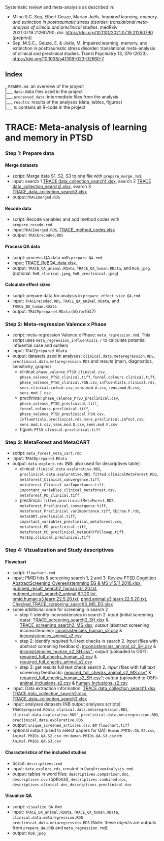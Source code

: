 Systematic review and meta-analysis as described in:
- Milou S.C. Sep, Elbert Geuze, Marian Joëls. *Impaired learning, memory, and extinction in posttraumatic stress disorder: translational meta-analysis of clinical and preclinical studies*. medRxiv 2021.07.19.21260790; doi: https://doi.org/10.1101/2021.07.19.21260790 [preprint]
- Sep, M.S.C., Geuze, E. & Joëls, M. Impaired learning, memory, and extinction in posttraumatic stress disorder: translational meta-analysis of clinical and preclinical studies. Transl Psychiatry 13, 376 (2023). https://doi.org/10.1038/s41398-023-02660-7

## Index
_ `README.md`: an overview of the project    
|___ `data`: data files used in the project   
|___ `processed_data`: intermediate files from the analysis   
|___ `results`: results of the analyses (data, tables, figures)    
|___ `R`: contains all R-code in the project   

# TRACE: Meta-analysis of learning and memory in PTSD 

### Step 1: Prepare data

#### Merge datasets
- script: Merge data S1, S2, S3 to one file with `prepare_merge.rmd`.
- input: search 1 [TRACE data_collection_search1.xlsx](https://osf.io/tqmwb), search 2 [TRACE data_collection_search2.xlsx](https://osf.io/xqpm3), search 3 [TRACE_data_collection_search3.xlsx](https://osf.io/wbrcm)
- output:`TRACEmerged.RDS`

#### Recode data
- script: Recode variables and add method codes with `prepare_recode.rmd`.
- input:`TRACEmerged.RDS`, [TRACE_method_codes.xlsx](https://osf.io/25et8)
- output: `TRACErecoded.RDS`

#### Process QA data
- script: process QA data with `prepare_QA.rmd`
- input: [TRACE_RoBQA_data.xlsx](https://osf.io/tckb5), 
- output: `TRACE_QA_animal.RData`, `TRACE_QA_human.RData`, and `RoB.jpeg` (optional: `RoB_clinical.jpeg`, `RoB_preclinical.jpeg`)

#### Calculate effect sizes
- script: prepare data for analysis in `prepare_effect_size_QA.rmd`
- input: `TRACErecoded.RDS`, `TRACE_QA_animal.RData`, and `TRACE_QA_human.RData`
- output: `TRACEprepared.RData` (nb n=1647)


### Step 2: Meta-regression Valence x Phase
- script: meta-regression Valence x Phase: `meta_regression.rmd`. This script uses `meta_regression_influentials.r` to calculate potential influential case and outliers
- input: `TRACEprepared.RData`
- output: datasets used in analyses: `clinical.data.metaregression.RDS`, `preclinical.data.metaregression.RDS` and results (main, diagnostics, sensitivity, graphs)
  - clinical: `phase_valence_PTSD_clinical.csv`, `phase_valence_PTSD_clinical.tiff`, `funnel.colours.clinical.tiff`, `phase_valence_PTSD_clinical.FSN.csv`, `influentials.clinical.rds`, `sens.clinical.infout.csv`, `sens.mod.A.csv`, `sens.mod.B.csv`, `sens.mod.C.csv`
  - preclinical: `phase_valence_PTSD_preclinical.csv`, `phase_valence_PTSD_preclinical.tiff`, `funnel.colours.preclinical.tiff`, `phase_valence_PTSD_preclinical.FSN.csv`, `influentials.preclinical.rds`, `sens.preclinical.infout.csv`, `sens.mod.E.csv`, `sens.mod.D.csv`, `sens.mod.F.csv`
  - figure: `PTSD.clinical.preclinical.tiff`
 
 
### Step 3: MetaForest and MetaCART
- script: `meta_forest_meta_cart.rmd`
- input: `TRACEprepared.RData`
- output: `data.explore.rds` (NB: also used for descriptives table)
  - clinical: `clinical.data.explorative.RDS`, `preclinical.data.explorative.RDS`, `fitted.clinicalMetaForest.RDS`, `metaforest_Clinical_convergence.tiff`, `metaforest_Clinical_varImportance.tiff`, `important_variables_clinical_metaforest.csv`, `metaforest_PD_clinical.tiff`
  - preclinical: `fitted.preclinicalMetaForest.RDS`, `metaforest_Preclinical_convergence.tiff`, `metaforest_Preclinical_varImportance.tiff`, `REtree.P.rds`, `metaCART.preclinical.tiff`, `important_variables_preclinical_metaforest.csv`, `metaforest_PD_preclinical.tiff`, `metaforest_PD_preclinical_metaCARTfollowup.tiff`, `VarImp.clinical.preclinical.tiff`


### Step 4: Vizualization and Study descriptives

#### Flowchart
- script: `flowchart.rmd`
- input: PMID hits & screening search 1, 2 and 3: [Review PTSD Cognition AbstractScreening_Overeenstemming EG & MS v15.11.2016.xlsx](https://osf.io/7k6wh), [pubmed_result_search2_human 6.1.20.txt](https://osf.io/7kdmu), [pubmed_result_search2_animal 6.1.20.txt](https://osf.io/fs2gq), [pmid.human.s3.learn.22.5.20.txt](https://osf.io/nqgaf), [pmid.animal.s3.learn.22.5.20.txt](https://osf.io/s3ake), [Checked_TRACE_screening_search3_MS_EG.xlsx](https://osf.io/famr7)
- some additional code for screening in search 2
  - step 1: identify inconsistencies in search 2. *input* (initial screening data): [TRACE_screening_search2_SH.xlsx](https://osf.io/pu6bf) & [TRACE_screening_search2_MS.xlsx](https://osf.io/56fyu); *output* (abstract screening inconsistencies): [inconsistencies_human_s2.csv](https://osf.io/jgf9v) &  [inconsistencies_animal_s2.csv](https://osf.io/9z2tj)
  - step 2: identify required full text checks in search 2. *input* (files with abstract screening feedback): [inconsistencies_animal_s2_SH.csv](https://osf.io/ugyrp) & [inconsistencies_human_s2_SH.csv"](https://osf.io/kve78); *output* (uploaded to OSF): [required_full_checks_human_s2.csv](https://osf.io/92mf5) & [required_full_checks_animal_s2.csv](https://osf.io/pwtxq)
  - step 3: get results full text check search 2. *input* (files with full text screening feedback): [required_full_checks_animal_s2_MS.csv"](https://osf.io/xmua6) & [required_full_checks_human_s2_SH.csv"](https://osf.io/ce35r); *output* (uploaded to OSF): [animal_inclusions_s2.csv](https://osf.io/m9rey) & [human_inclusions_s2.csv](https://osf.io/fe5sh)
- input: Data extraction information: [TRACE data_collection_search1.xlsx](https://osf.io/tqmwb), [TRACE data_collection_search2.xlsx](https://osf.io/xqpm3), [TRACE_data_collection_search3.xlsx](https://osf.io/wbrcm)  
- input: analyses datasets (NB output analyses scripts): `TRACEprepared.RData`, `clinical.data.metaregression.RDS`, `clinical.data.explorative.RDS"`, `preclinical.data.metaregression.RDS`, `preclinical.data.explorative.RDS`
- output: `unique_screened_articles.csv`. en `flowchart.tiff`
- optional output (used to select papers for QA): `Human.PMIDs.QA.S2.csv`, `Animal.PMIDs.QA.S2.csv`. en `Human.PMIDs.QA.S3.csv` en `Animal.PMIDs.QA.S3.csv`

#### Characteristics of the included studies
- Script: `descriptives.rmd`
- input: `data.explore.rds`, created in `DataDrivenAnalysis.rmd`
- output: tables in word files: `descriptives.comparison.doc`, `descriptives.csv` (optional), `descriptives.combined.doc`, `descriptives.clinical.doc`, `descriptives.preclinical.doc`
  
#### Visualize QA
- script: `visualize_QA.Rmd`
- input: `TRACE_QA_animal.RData`, `TRACE_QA_human.RData`, `clinical.data.metaregression.RDS` `preclinical.data.metaregression.RDS` (Note: these objects are outputs from `prepare_QA.RMD` and `meta_regression.rmd`)
- output: `RoB.jpeg`
